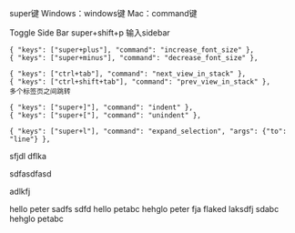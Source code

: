 
super键
Windows：windows键
Mac：command键

Toggle Side Bar
super+shift+p
输入sidebar

	{ "keys": ["super+plus"], "command": "increase_font_size" },
	{ "keys": ["super+minus"], "command": "decrease_font_size" },

	{ "keys": ["ctrl+tab"], "command": "next_view_in_stack" },
	{ "keys": ["ctrl+shift+tab"], "command": "prev_view_in_stack" },
	多个标签页之间跳转

	{ "keys": ["super+]"], "command": "indent" },
	{ "keys": ["super+["], "command": "unindent" },

	{ "keys": ["super+l"], "command": "expand_selection", "args": {"to": "line"} },







sfjdl
dflka

sdfasdfasd


adlkfj

hello peter
sadfs 
sdfd hello petabc
hehglo peter fja flaked laksdfj sdabc
hehglo petabc

